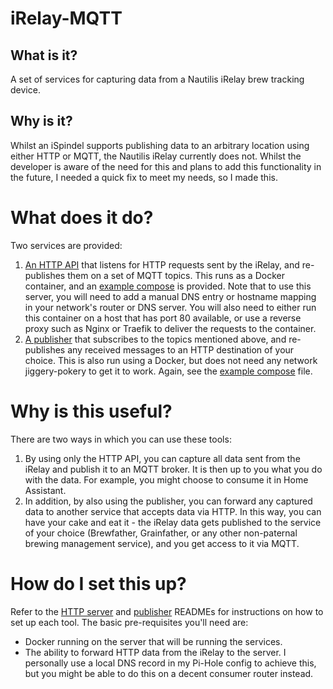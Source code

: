 # iRelay-MQTT

## What is it?
A set of services for capturing data from a Nautilis iRelay brew tracking device.

## Why is it?
Whilst an iSpindel supports publishing data to an arbitrary location using either HTTP or MQTT, the Nautilis iRelay currently does not. Whilst the developer is aware of the need for this and plans to add this functionality in the future, I needed a quick fix to meet my needs, so I made this.

# What does it do?
Two services are provided:
1. [An HTTP API](/README-api.md) that listens for HTTP requests sent by the iRelay, and re-publishes them on a set of MQTT topics. This runs as a Docker container, and an [example compose](/docker/docker-compose-example.yml) is provided. Note that to use this server, you will need to add a manual DNS entry or hostname mapping in your network's router or DNS server. You will also need to either run this container on a host that has port 80 available, or use a reverse proxy such as Nginx or Traefik to deliver the requests to the container.
1. [A publisher](/README-publisher.md) that subscribes to the topics mentioned above, and re-publishes any received messages to an HTTP destination of your choice. This is also run using a Docker, but does not need any network jiggery-pokery to get it to work. Again, see the [example compose](/docker/docker-compose-example.yml) file.

# Why is this useful?
There are two ways in which you can use these tools:
1. By using only the HTTP API, you can capture all data sent from the iRelay and publish it to an MQTT broker. It is then up to you what you do with the data. For example, you might choose to consume it in Home Assistant.
2. In addition, by also using the publisher, you can forward any captured data to another service that accepts data via HTTP. In this way, you can have your cake and eat it - the iRelay data gets published to the service of your choice (Brewfather, Grainfather, or any other non-paternal brewing management service), and you get access to it via MQTT.

# How do I set this up?
Refer to the [HTTP server](/README-api.md) and [publisher](/README-publisher.md) READMEs for instructions on how to set up each tool.
The basic pre-requisites you'll need are:
- Docker running on the server that will be running the services.
- The ability to forward HTTP data from the iRelay to the server. I personally use a local DNS record in my Pi-Hole config to achieve this, but you might be able to do this on a decent consumer router instead.